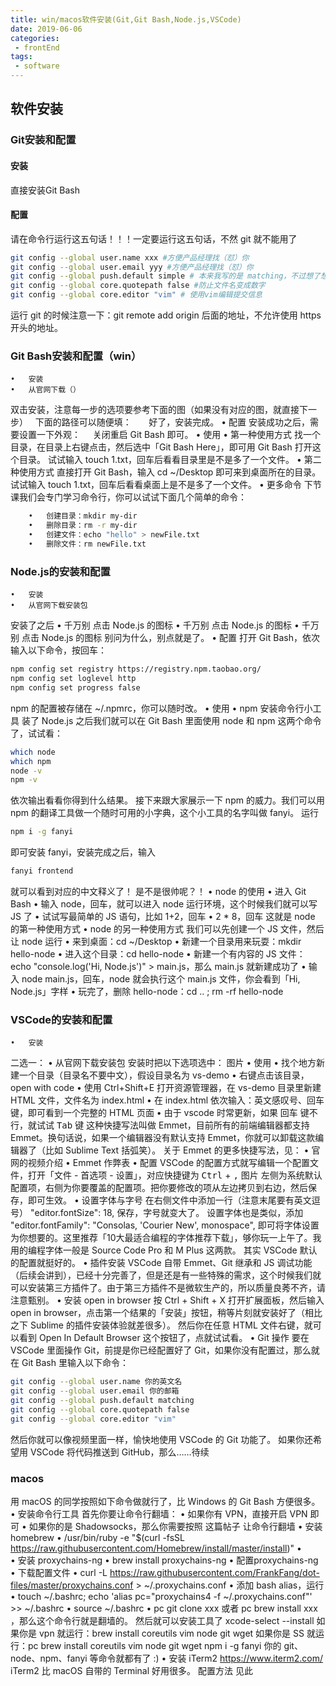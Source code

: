 ```yaml
---
title: win/macos软件安装(Git,Git Bash,Node.js,VSCode)
date: 2019-06-06
categories:
 - frontEnd
tags:
 - software
---
```


## 软件安装
### Git安装和配置
#### 安装
直接安装Git Bash
#### 配置
请在命令行运行这五句话！！！一定要运行这五句话，不然 git 就不能用了
``` bash
git config --global user.name xxx #方便产品经理找（怼）你
git config --global user.email yyy #方便产品经理找（怼）你
git config --global push.default simple # 本来我写的是 matching，不过想了想可能 simple 更好
git config --global core.quotepath false #防止文件名变成数字
git config --global core.editor "vim" # 使用vim编辑提交信息
```
运行 git 的时候注意一下：git remote add origin 后面的地址，不允许使用 https 开头的地址。
### Git Bash安装和配置（win）
	•	安装
	•	从官网下载（）
双击安装，注意每一步的选项要参考下面的图（如果没有对应的图，就直接下一步）
  下面的路径可以随便填：      
好了，安装完成。
	•	配置
安装成功之后，需要设置一下外观：
   
关闭重启 Git Bash 即可。
	•	使用
	•	第一种使用方式
找一个目录，在目录上右键点击，然后选中「Git Bash Here」，即可用 Git Bash 打开这个目录。
试试输入 touch 1.txt，回车后看看目录里是不是多了一个文件。
	•	第二种使用方式
直接打开 Git Bash，输入 cd ~/Desktop 即可来到桌面所在的目录。
试试输入 touch 1.txt，回车后看看桌面上是不是多了一个文件。
	•	更多命令
下节课我们会专门学习命令行，你可以试试下面几个简单的命令：
``` bash
	•	创建目录：mkdir my-dir
	•	删除目录：rm -r my-dir
	•	创建文件：echo "hello" > newFile.txt
	•	删除文件：rm newFile.txt
```

### Node.js的安装和配置
	•	安装
	•	从官网下载安装包
安装了之后
	•	千万别 点击 Node.js 的图标
	•	千万别 点击 Node.js 的图标
	•	千万别 点击 Node.js 的图标
别问为什么，别点就是了。
	•	配置
打开 Git Bash，依次输入以下命令，按回车：
``` bash
npm config set registry https://registry.npm.taobao.org/
npm config set loglevel http
npm config set progress false
```
npm 的配置被存储在 ~/.npmrc，你可以随时改。
	•	使用
	•	npm 安装命令行小工具
装了 Node.js 之后我们就可以在 Git Bash 里面使用 node 和 npm 这两个命令了，试试看：
``` bash
which node
which npm
node -v
npm -v
```
依次输出看看你得到什么结果。
接下来跟大家展示一下 npm 的威力。我们可以用 npm 的翻译工具做一个随时可用的小字典，这个小工具的名字叫做 fanyi。
运行 
``` bash
npm i -g fanyi 
```
即可安装 fanyi，安装完成之后，输入 
``` bash
fanyi frontend 
```
就可以看到对应的中文释义了！
是不是很帅呢？！
	•	node 的使用
	•	进入 Git Bash
	•	输入 node，回车，就可以进入 node 运行环境，这个时候我们就可以写 JS 了
	•	试试写最简单的 JS 语句，比如 1+2，回车
	•	2 * 8，回车
这就是 node 的第一种使用方式
	•	node 的另一种使用方式
我们可以先创建一个 JS 文件，然后让 node 运行
	•	来到桌面：cd ~/Desktop
	•	新建一个目录用来玩耍：mkdir hello-node
	•	进入这个目录：cd hello-node
	•	新建一个有内容的 JS 文件：echo "console.log('Hi, Node.js')" > main.js，那么 main.js 就新建成功了
	•	输入 node main.js，回车，node 就会执行这个 main.js 文件，你会看到「Hi, Node.js」字样
	•	玩完了，删除 hello-node：cd .. ; rm -rf hello-node

### VSCode的安装和配置
	•	安装
二选一：
	•	从官网下载安装包
安装时把以下选项选中：
图片
	•	使用
	•	找个地方新建一个目录（目录名不要中文），假设目录名为 vs-demo
	•	右键点击该目录，open with code
	•	使用 Ctrl+Shift+E 打开资源管理器，在 vs-demo 目录里新建 HTML 文件，文件名为 index.html
	•	在 index.html 依次输入：英文感叹号、<kbd>回车</kbd> 键，即可看到一个完整的 HTML 页面
	•	由于 vscode 时常更新，如果 <kbd>回车</kbd> 键不行，就试试 <kbd>Tab</kbd> 键
这种快捷写法叫做 Emmet，目前所有的前端编辑器都支持 Emmet。换句话说，如果一个编辑器没有默认支持 Emmet，你就可以卸载这款编辑器了（比如 Sublime Text 括弧笑）。
关于 Emmet 的更多快捷写法，见：
	•	官网的视频介绍
	•	Emmet 作弊表
	•	配置
VSCode 的配置方式就写编辑一个配置文件，打开「文件 - 首选项 - 设置」，对应快捷键为 <kbd>Ctrl</kbd> + <kbd>,</kbd>
图片
左侧为系统默认配置项，右侧为你要覆盖的配置项。把你要修改的项从左边拷贝到右边，然后保存，即可生效。
	•	设置字体与字号
在右侧文件中添加一行（注意末尾要有英文逗号）
"editor.fontSize": 18,
保存，字号就变大了。
设置字体也是类似，添加
"editor.fontFamily": "Consolas, 'Courier New', monospace",
即可将字体设置为你想要的。这里推荐「10大最适合编程的字体推荐下载」，够你玩一上午了。我用的编程字体一般是 Source Code Pro 和 M Plus 这两款。
其实 VSCode 默认的配置就挺好的。
	•	插件安装
VSCode 自带 Emmet、Git 继承和 JS 调试功能（后续会讲到），已经十分完善了，但是还是有一些特殊的需求，这个时候我们就可以安装第三方插件了。由于第三方插件不是微软生产的，所以质量良莠不齐，请注意甄别。
	•	安装 open in browser
按 Ctrl + Shift + X 打开扩展面板，然后输入 open in browser，点击第一个结果的「安装」按钮，稍等片刻就安装好了（相比之下 Sublime 的插件安装体验就差很多）。
然后你在任意 HTML 文件右键，就可以看到 Open In Default Browser 这个按钮了，点就试试看。
	•	Git 操作
要在 VSCode 里面操作 Git，前提是你已经配置好了 Git，如果你没有配置过，那么就在 Git Bash 里输入以下命令：
``` bash
git config --global user.name 你的英文名
git config --global user.email 你的邮箱
git config --global push.default matching 
git config --global core.quotepath false
git config --global core.editor "vim"
```
然后你就可以像视频里面一样，愉快地使用 VSCode 的 Git 功能了。
如果你还希望用 VSCode 将代码推送到 GitHub，那么……待续
### macos
用 macOS 的同学按照如下命令做就行了，比 Windows 的 Git Bash 方便很多。
	•	安装命令行工具
首先你要让命令行翻墙：
	•	如果你有 VPN，直接开启 VPN 即可
	•	如果你的是 Shadowsocks，那么你需要按照 这篇帖子 让命令行翻墙
	•	安装 homebrew
	•	/usr/bin/ruby -e "$(curl -fsSL https://raw.githubusercontent.com/Homebrew/install/master/install)"
	•	
	•	安装 proxychains-ng
	•	brew install proxychains-ng
	•	配置proxychains-ng
	•	下载配置文件
	•	 curl -L https://raw.githubusercontent.com/FrankFang/dot-files/master/proxychains.conf > ~/.proxychains.conf
	•	添加 bash alias，运行
	•	 touch ~/.bashrc; echo 'alias pc="proxychains4 -f ~/.proxychains.conf"' >> ~/.bashrc
	•	source ~/.bashrc
	•	pc git clone xxx 或者 pc brew install xxx ，那么这个命令行就是翻墙的。
然后就可以安装工具了
xcode-select --install
如果你是 vpn 就运行：brew install coreutils vim node git wget 
如果你是 SS 就运行：pc brew install coreutils vim node git wget 
npm i -g fanyi
你的 git、node、npm、fanyi 等命令就都有了 :)
	•	安装 iTerm2
https://www.iterm2.com/
iTerm2 比 macOS 自带的 Terminal 好用很多。
配置方法 见此
